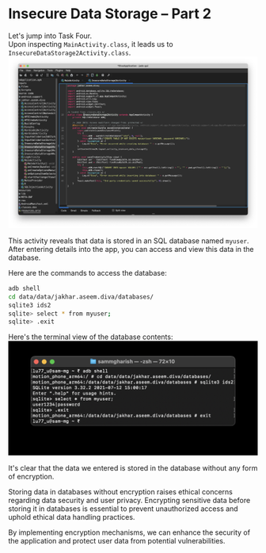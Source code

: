 # Insecure Data Storage – Part 2

Let's jump into Task Four.  
Upon inspecting `MainActivity.class`, it leads us to `InsecureDataStorage2Activity.class`.  
![Untitled](DIVA%20ScreenShots/Level%20-%204%20(InsecureDataStorage2Activity).png)

This activity reveals that data is stored in an SQL database named `myuser`. 
After entering details into the app, you can access and view this data in the database.

Here are the commands to access the database:
```bash
adb shell
cd data/data/jakhar.aseem.diva/databases/
sqlite3 ids2
sqlite> select * from myuser;
sqlite> .exit
```
Here's the terminal view of the database contents:
![Untitled](DIVA%20ScreenShots/Level%20-%204%20(Terminal).jpg)

It's clear that the data we entered is stored in the database without any form of encryption.

Storing data in databases without encryption raises ethical concerns regarding data security and user privacy. Encrypting sensitive data before storing it in databases is essential to prevent unauthorized access and uphold ethical data handling practices.

By implementing encryption mechanisms, we can enhance the security of the application and protect user data from potential vulnerabilities.